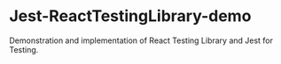 # Jest-ReactTestingLibrary-demo
Demonstration and implementation of React Testing Library and Jest for Testing.
